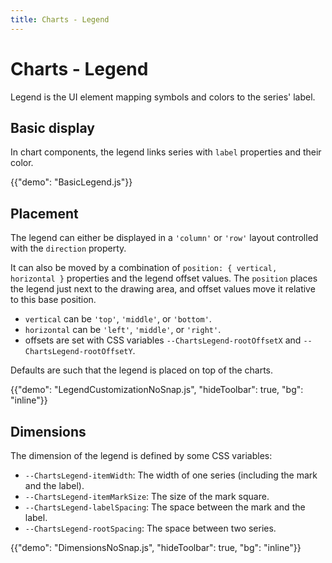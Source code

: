 ```yaml
---
title: Charts - Legend
---
```


# Charts - Legend

<p class="description">Legend is the UI element mapping symbols and colors to the series' label.</p>

## Basic display

In chart components, the legend links series with `label` properties and their color.

{{"demo": "BasicLegend.js"}}

## Placement

The legend can either be displayed in a `'column'` or `'row'` layout controlled with the `direction` property.

It can also be moved by a combination of `position: { vertical, horizontal }` properties and the legend offset values.
The `position` places the legend just next to the drawing area, and offset values move it relative to this base position.

- `vertical` can be `'top'`, `'middle'`, or `'bottom'`.
- `horizontal` can be `'left'`, `'middle'`, or `'right'`.
- offsets are set with CSS variables `--ChartsLegend-rootOffsetX` and `--ChartsLegend-rootOffsetY`.

Defaults are such that the legend is placed on top of the charts.

{{"demo": "LegendCustomizationNoSnap.js", "hideToolbar": true, "bg": "inline"}}

## Dimensions

The dimension of the legend is defined by some CSS variables:

- `--ChartsLegend-itemWidth`: The width of one series (including the mark and the label).
- `--ChartsLegend-itemMarkSize`: The size of the mark square.
- `--ChartsLegend-labelSpacing`: The space between the mark and the label.
- `--ChartsLegend-rootSpacing`: The space between two series.

{{"demo": "DimensionsNoSnap.js", "hideToolbar": true, "bg": "inline"}}

